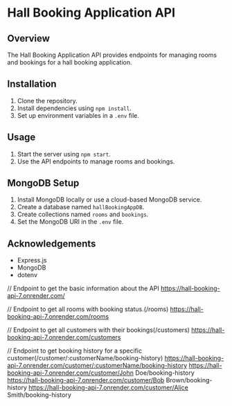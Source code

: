 # Hall Booking Application API

## Overview
The Hall Booking Application API provides endpoints for managing rooms and bookings for a hall booking application.

## Installation
1. Clone the repository.
2. Install dependencies using `npm install`.
3. Set up environment variables in a `.env` file.

## Usage
1. Start the server using `npm start`.
2. Use the API endpoints to manage rooms and bookings.

## MongoDB Setup
1. Install MongoDB locally or use a cloud-based MongoDB service.
2. Create a database named `hallBookingAppDB`.
3. Create collections named `rooms` and `bookings`.
4. Set the MongoDB URI in the `.env` file.

## Acknowledgements
- Express.js
- MongoDB
- dotenv



// Endpoint to get the basic information about the API
https://hall-booking-api-7.onrender.com/

// Endpoint to get all rooms with booking status.(/rooms)
https://hall-booking-api-7.onrender.com/rooms


// Endpoint to get all customers with their bookings(/customers)
https://hall-booking-api-7.onrender.com/customers


// Endpoint to get booking history for a specific customer(/customer/:customerName/booking-history)
https://hall-booking-api-7.onrender.com/customer/:customerName/booking-history
https://hall-booking-api-7.onrender.com/customer/John Doe/booking-history
https://hall-booking-api-7.onrender.com/customer/Bob Brown/booking-history
https://hall-booking-api-7.onrender.com/customer/Alice Smith/booking-history
